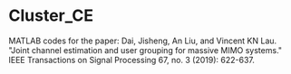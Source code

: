 # Cluster_CE
MATLAB codes for the paper: Dai, Jisheng, An Liu, and Vincent KN Lau. "Joint channel estimation and user grouping for massive MIMO systems." IEEE Transactions on Signal Processing 67, no. 3 (2019): 622-637.
